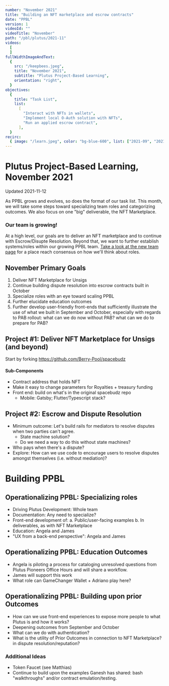 ```yaml
---
number: "November 2021"
title: "Building an NFT marketplace and escrow contracts"
date: "PPBL"
version: 1
videoId: ""
videoTitle: "November"
path: "/pbl/plutus/2021-11"
videos:
  [
  ]
fullWidthImageAndText:
  {
    src: "/keepbees.jpeg",
    title: "November 2021",
    subtitle: "Plutus Project-Based Learning",
    orientation: "right",
  }
objectives:
  {
    title: "Task List",
    list:
      [
        "Interact with NFTs in wallets",
        "Implement local O-Auth solution with NFTs",
        "Run an applied escrow contract",
      ],
  }
recirc:
  { image: "/learn.jpeg", color: "bg-blue-600", list: ["2021-09", "2021-10"] }
---  
```


# Plutus Project-Based Learning, November 2021
Updated 2021-11-12

As PPBL grows and evolves, so does the format of our task list. This month, we will take some steps toward specializing team roles and categorizing outcomes. We also focus on one "big" deliverable, the NFT Marketplace.

### Our team is growing!

At a high level, our goals are to deliver an NFT marketplace and to continue with Escrow/Disupte Resolution. Beyond that, we want to further establish systems/roles within our growing PPBL team. [Take a look at the new team page](https://gitlab.com/gimbalabs/plutus-learning/-/tree/main/team) for a place reach consensus on how we'll think about roles.

## November Primary Goals
1. Deliver NFT Marketplace for Unsigs
2. Continue building dispute resolution into escrow contracts built in October
2. Specialize roles with an eye toward scaling PPBL
3. Further elucidate education outcomes
4. Further develop user-friendly front-ends that sufficiently illustrate the use of what we built in September and October, especially with regards to PAB rollout: what can we do now without PAB? what can we do to prepare for PAB?

## Project #1: Deliver NFT Marketplace for Unsigs (and beyond)
Start by forking https://github.com/Berry-Pool/spacebudz

#### Sub-Components
- Contract address that holds NFT
- Make it easy to change parameters for Royalties + treasury funding
- Front end: build on what's in the original spacebudz repo
    - Mobile: Gatsby; Flutter/Typescript stack?

## Project #2: Escrow and Dispute Resolution
- Minimum outcome: Let's build rails for mediators to resolve disputes when two parties can't agree.
    - State machine solution?
    - Do we need a way to do this without state machines?
- Who pays when there's a dispute?
- Explore: How can we use code to encourage users to resolve disputes amongst themselves (i.e. without mediation)?

# Building PPBL

## Operationalizing PPBL: Specializing roles
- Driving Plutus Development: Whole team
- Documentation: Any need to specialize?
- Front-end development of:
    a. Public/user-facing examples
    b. In deliverables, as with NFT Marketplace
- Education: Angela and James 
- "UX from a back-end perspective": Angela and James

## Operationalizing PPBL: Education Outcomes
- Angela is piloting a process for cataloging unresolved questions from Plutus Pioneers Office Hours and will share a workflow.
- James will support this work
- What role can GameChanger Wallet + Adriano play here?

## Operationalizing PPBL: Building upon prior Outcomes
- How can we use front-end experiences to expose more people to what Plutus is and how it works?
- Deepening outcomes from September and October
- What can we do with authentication?
- What is the utility of Prior Outcomes in connection to NFT Marketplace? in dispute resolution/reputation?

### Additional Ideas
- Token Faucet (see Matthias)
- Continue to build upon the examples Ganesh has shared: bash "walkthroughs" and/or contract emulation/testing.

